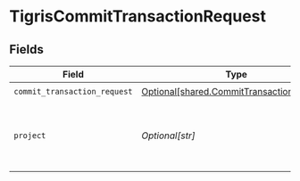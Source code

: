 # TigrisCommitTransactionRequest


## Fields

| Field                                                                                            | Type                                                                                             | Required                                                                                         | Description                                                                                      |
| ------------------------------------------------------------------------------------------------ | ------------------------------------------------------------------------------------------------ | ------------------------------------------------------------------------------------------------ | ------------------------------------------------------------------------------------------------ |
| `commit_transaction_request`                                                                     | [Optional[shared.CommitTransactionRequest]](undefined/models/shared/committransactionrequest.md) | :heavy_check_mark:                                                                               | N/A                                                                                              |
| `project`                                                                                        | *Optional[str]*                                                                                  | :heavy_check_mark:                                                                               | Project name whose DB this transaction belongs to.                                               |
